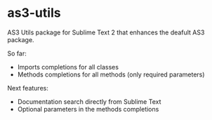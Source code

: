 as3-utils
=========

AS3 Utils package for Sublime Text 2 that enhances the deafult AS3 package.

So far:
- Imports completions for all classes
- Methods completions for all methods (only required parameters)

Next features:
- Documentation search directly from Sublime Text
- Optional parameters in the methods completions